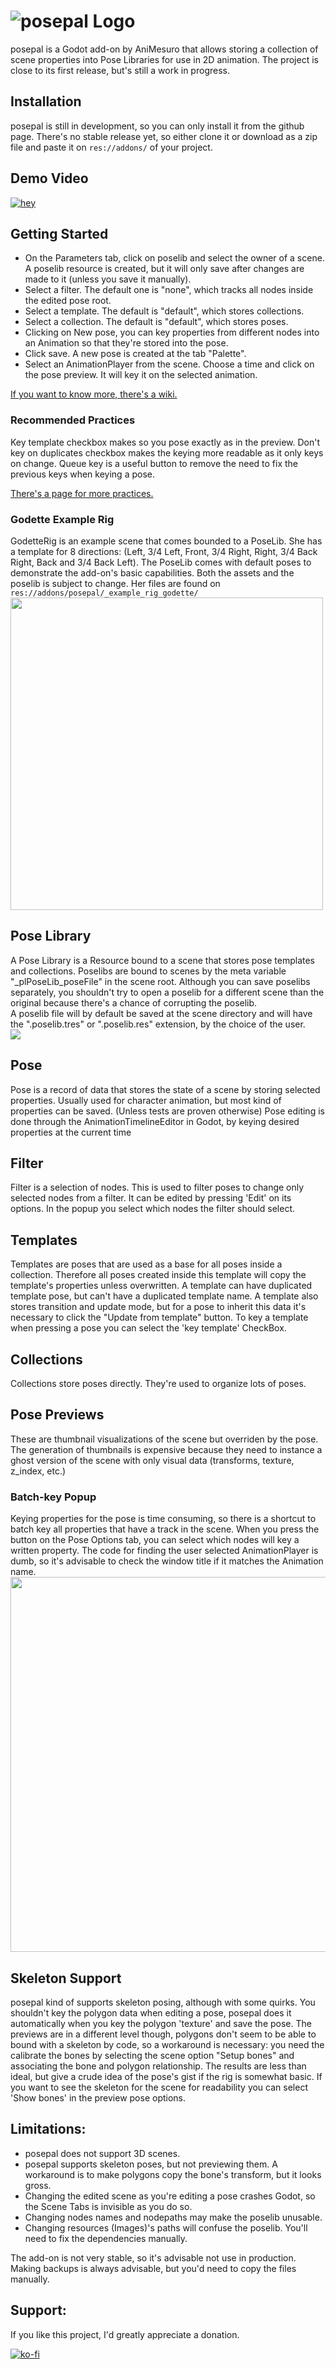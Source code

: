# ![posepal Logo](https://images2.imgbox.com/9d/53/qxG5RAKa_o.png)
posepal is a Godot add-on by AniMesuro that allows storing a collection of scene properties into Pose Libraries for use in 2D animation.
The project is close to its first release, but's still a work in progress.

## Installation
posepal is still in development, so you can only install it from the github page.
There's no stable release yet, so either clone it or download as a zip file and paste it on `res://addons/` of your project.

## Demo Video
[![hey](https://img.youtube.com/vi/1trtx8Bv6hw/hqdefault.jpg)](https://www.youtube.com/watch?v=1trtx8Bv6hw)

## Getting Started
- On the Parameters tab, click on poselib and select the owner of a scene. A poselib resource is created, but it will only save after changes are made to it (unless you save it manually).
- Select a filter. The default one is "none", which tracks all nodes inside the edited pose root.
- Select a template. The default is "default", which stores collections.
- Select a collection. The default is "default", which stores poses.
- Clicking on New pose, you can key properties from different nodes into an Animation so that they're stored into the pose.
- Click save. A new pose is created at the tab "Palette".
- Select an AnimationPlayer from the scene. Choose a time and click on the pose preview. It will key it on the selected animation.


[If you want to know more, there's a wiki.](https://github.com/AniMesuro/posepal/wiki)


### Recommended Practices
Key template checkbox makes so you pose exactly as in the preview.
Don't key on duplicates checkbox makes the keying more readable as it only keys on change.
Queue key is a useful button to remove the need to fix the previous keys when keying a pose.


[There's a page for more practices.](https://github.com/AniMesuro/posepal/wiki/Recommended-Practices.)

### Godette Example Rig
GodetteRig is an example scene that comes bounded to a PoseLib. She has a template for 8 directions: (Left, 3/4 Left, Front, 3/4 Right, Right, 3/4 Back Right, Back and 3/4 Back Left).
The PoseLib comes with default poses to demonstrate the add-on's basic capabilities.
Both the assets and the poselib is subject to change.
Her files are found on `res://addons/posepal/_example_rig_godette/`
<img src=https://images2.imgbox.com/59/41/6rC3QnnF_o.png width = 500>

## Pose Library
A Pose Library is a Resource bound to a scene that stores pose templates and collections.
Poselibs are bound to scenes by the meta variable "_plPoseLib_poseFile" in the scene root.
Although you can save poselibs separately, you shouldn't try to open a poselib for a different scene than the original because there's a chance of corrupting the poselib.  
A poselib file will by default be saved at the scene directory and will have the ".poselib.tres" or ".poselib.res" extension, by the choice of the user.\
<img src=https://images2.imgbox.com/98/88/CS3HrUc4_o.png >
## Pose
Pose is a record of data that stores the state of a scene by storing selected properties. Usually used for character animation, but most kind of properties can be saved. (Unless tests are proven otherwise)
Pose editing is done through the AnimationTimelineEditor in Godot, by keying desired properties at the current time

## Filter
Filter is a selection of nodes.
This is used to filter poses to change only selected nodes from a filter.
It can be edited by pressing 'Edit' on its options. In the popup you select which nodes the filter should select.
## Templates
Templates are poses that are used as a base for all poses inside a collection. Therefore all poses created inside this template will copy the template's properties unless overwritten. A template can have duplicated template pose, but can't have a duplicated template name.
A template also stores transition and update mode, but for a pose to inherit this data it's necessary to click the "Update from template" button.
To key a template when pressing a pose you can select the 'key template' CheckBox.

## Collections
Collections store poses directly. They're used to organize lots of poses.

## Pose Previews
These are thumbnail visualizations of the scene but overriden by the pose. The generation of thumbnails is expensive because they need to instance a ghost version of the scene with only visual data (transforms, texture, z_index, etc.)

### Batch-key Popup
Keying properties for the pose is time consuming, so there is a shortcut to batch key all properties that have a track in the scene.
When you press the button on the Pose Options tab, you can select which nodes will key a written property.
The code for finding the user selected AnimationPlayer is dumb, so it's advisable to check the window title if it matches the Animation name.\
<img src=https://images2.imgbox.com/32/e2/eUkSS720_o.png width=600>

## Skeleton Support
posepal kind of supports skeleton posing, although with some quirks.
You shouldn't key the polygon data when editing a pose, posepal does it automatically when you key  the polygon 'texture' and save the pose.
The previews are in a different level though, polygons don't seem to be able to bound with a skeleton by code, so a workaround is necessary: you need the calibrate the bones by selecting the scene option "Setup bones" and associating the bone and polygon relationship. The results are less than ideal, but give a crude idea of the pose's gist if the rig is somewhat basic.
If you want to see the skeleton for the scene for readability you can select 'Show bones' in the preview pose options.

## Limitations:
- posepal does not support 3D scenes.
- posepal supports skeleton poses, but not previewing them. A workaround is to make polygons copy the bone's transform, but it looks gross.
- Changing the edited scene as you're editing a pose crashes Godot, so the Scene Tabs is invisible as you do so.
- Changing nodes names and nodepaths may make the poselib unusable.
- Changing resources (Images)'s paths will confuse the poselib. You'll need to fix the dependencies manually.

The add-on is not very stable, so it's advisable not use in production.
Making backups is always advisable, but you'd need to copy the files manually.

## Support:
If you like this project, I'd greatly appreciate a donation. </p>
[![ko-fi](https://www.ko-fi.com/img/githubbutton_sm.svg)](https://ko-fi.com/V7V82FBZH)
